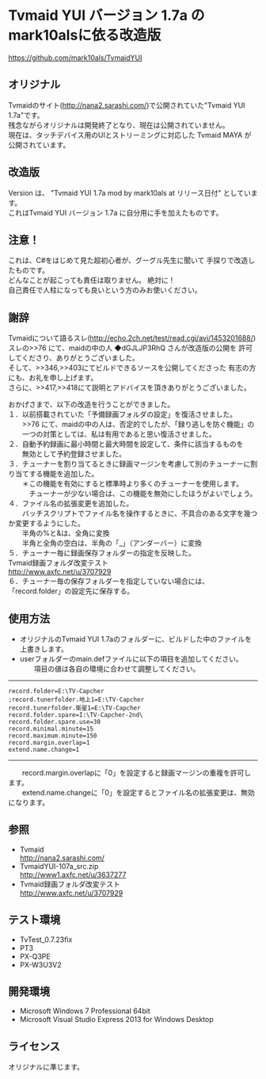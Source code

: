 ﻿# Tvmaid YUI バージョン 1.7a のmark10alsに依る改造版
https://github.com/mark10als/TvmaidYUI

## オリジナル
Tvmaidのサイト(http://nana2.sarashi.com/)で公開されていた"Tvmaid YUI 1.7a"です。  
残念ながらオリジナルは開発終了となり、現在は公開されていません。  
現在は、タッチデバイス用のUIとストリーミングに対応した Tvmaid MAYA が公開されています。  

## 改造版
Version は、 "Tvmaid YUI 1.7a mod by mark10als at リリース日付" としています。  
これはTvmaid YUI バージョン 1.7a に自分用に手を加えたものです。  

## 注意！
これは、C#をはじめて見た超初心者が、グーグル先生に聞いて
手探りで改造したものです。  
どんなことが起こっても責任は取りません。  絶対に！  
自己責任で人柱になっても良いという方のみお使いください。  

## 謝辞
Tvmaidについて語るスレ(http://echo.2ch.net/test/read.cgi/avi/1453201688/)  
スレの>>76 にて、maidの中の人 ◆dGJLJP3RhQ さんが改造版の公開を
許可してくださり、ありがとうございました。  
そして、>>346,>>403にてビルドできるソースを公開してくださった
有志の方にも、お礼を申し上げます。  
さらに、>>417,>>418にて説明とアドバイスを頂きありがとうございました。  

おかげさまで、以下の改造を行うことができました。  
１．以前搭載されていた「予備録画フォルダの設定」を復活させました。  
　　>>76 にて、maidの中の人は、否定的でしたが、「録り逃しを防ぐ機能」の  
　　一つの対策としては、私は有用であると思い復活させました。  
２．自動予約録画に最小時間と最大時間を設定して、条件に該当するものを  
　　無効として予約登録させました。  
３．チューナーを割り当てるときに録画マージンを考慮して別のチューナーに割り当てする機能を追加した。  
　　＊この機能を有効にすると標準時より多くのチューナーを使用します。  
　　　チューナーが少ない場合は、この機能を無効にしたほうがよいでしょう。  
４．ファイル名の拡張変更を追加した。  
　　バッチスクリプトでファイル名を操作するときに、不具合のある文字を幾つか変更するようにした。  
　　半角の%と&は、全角に変換  
　　半角と全角の空白は、半角の「_」（アンダーバー）に変換  
５．チューナー毎に録画保存フォルダーの指定を反映した。  
Tvmaid録画フォルダ改変テスト  
http://www.axfc.net/u/3707929  
６．チューナー毎の保存フォルダーを指定していない場合には、  
「record.folder」の設定先に保存する。  

## 使用方法
* オリジナルのTvmaid YUI 1.7aのフォルダーに、ビルドした中のファイルを上書きします。  
* userフォルダーのmain.defファイルに以下の項目を追加してください。  
　　項目の値は各自の環境に合わせて調整してください。  
-----------  
	record.folder=E:\TV-Capcher
	;record.tunerfolder.地上1=E:\TV-Capcher
	record.tunerfolder.衛星1=E:\TV-Capcher
	record.folder.spare=I:\TV-Capcher-2nd\  
	record.folder.spare.use=30  
	record.minimal.minute=15  
	record.maximum.minute=150  
	record.margin.overlap=1  
	extend.name.change=1  
-----------  
　　record.margin.overlapに「0」を設定すると録画マージンの重複を許可します。  
　　extend.name.changeに「0」を設定するとファイル名の拡張変更は、無効になります。  

## 参照
* Tvmaid  
http://nana2.sarashi.com/  
* TvmaidYUI-107a_src.zip  
http://www1.axfc.net/u/3637277  
* Tvmaid録画フォルダ改変テスト  
http://www.axfc.net/u/3707929  

## テスト環境
* TvTest_0.7.23fix
* PT3
* PX-Q3PE
* PX-W3U3V2

## 開発環境
* Microsoft Windows 7 Professional 64bit
* Microsoft Visual Studio Express 2013 for Windows Desktop

## ライセンス
オリジナルに準じます。  

